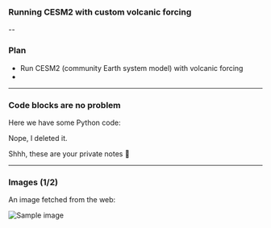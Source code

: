 <!-- .slide: data-background="https://github.com/engeir/presentations/blob/main/2022/uit-climate-meeting/AEROD_v_simple.png" -->

### Running CESM2 with custom volcanic forcing

--

<!-- .slide: data-background="#ff8888" -->

### Plan

- Run CESM2 (community Earth system model) with volcanic forcing
-

---

### Code blocks are no problem

Here we have some Python code:

Nope, I deleted it.

<aside class="notes">
    Shhh, these are your private notes 📝
</aside>

---

<!-- .slide: data-background="https://upload.wikimedia.org/wikipedia/commons/thumb/4/4f/The_Young_Cicero_Reading.jpg/316px-The_Young_Cicero_Reading.jpg" -->

### Images (1/2)

An image fetched from the web:

![Sample image](https://upload.wikimedia.org/wikipedia/commons/thumb/4/4f/The_Young_Cicero_Reading.jpg/316px-The_Young_Cicero_Reading.jpg)
